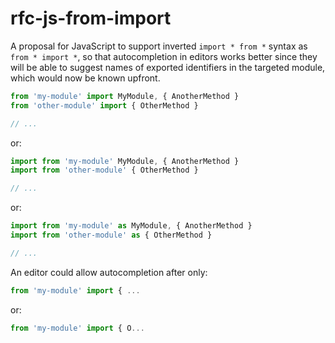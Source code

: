 # rfc-js-from-import

A proposal for JavaScript to support inverted `import * from *` syntax as `from * import *`, so that autocompletion in editors works better since they will be able to suggest names of exported identifiers in the targeted module, which would now be known upfront.

```js
from 'my-module' import MyModule, { AnotherMethod }
from 'other-module' import { OtherMethod }

// ...
```

or:

```js
import from 'my-module' MyModule, { AnotherMethod }
import from 'other-module' { OtherMethod }

// ...
```

or:

```js
import from 'my-module' as MyModule, { AnotherMethod }
import from 'other-module' as { OtherMethod }

// ...
```

An editor could allow autocompletion after only:

```js
from 'my-module' import { ...
```

or:

```js
from 'my-module' import { O...
```
